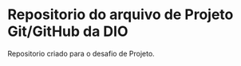 # Repositorio do arquivo de Projeto Git/GitHub da DIO
Repositorio criado para o desafio de Projeto.
